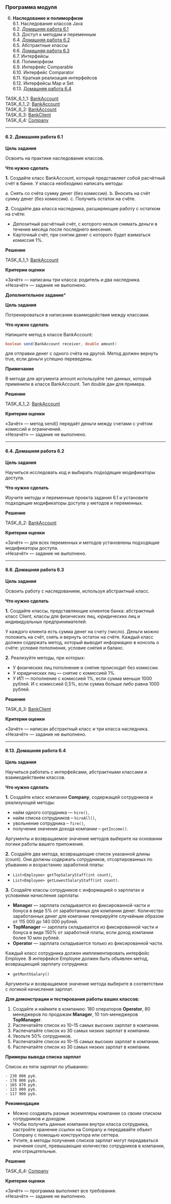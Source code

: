 ### Программа модуля

6. **Наследование и полиморфизм**  
    6.1. Наследование классов Java  
    6.2. [Домашняя работа 6.1](#62-домашняя-работа-61)  
    6.3. Доступ к методам и переменным  
    6.4. [Домашняя работа 6.2](#64-домашняя-работа-62)  
    6.5. Абстрактные классы  
    6.6. [Домашняя работа 6.3](#66-домашняя-работа-63)  
    6.7. Интерфейсы  
    6.8. Полиморфизм  
    6.9. Интерфейс Comparable  
    6.10. Интерфейс Comparator  
    6.11. Краткая реализация интерфейсов  
    6.12. Интерфейсы Map и Set  
    6.13. [Домашняя работа 6.4](#613-домашняя-работа-64)  

TASK_6_1_1: [BankAccount](./BankAccount)  
TASK_6_1_2: [BankAccount](./BankAccount)  
TASK_6_2: [BankAccount](./BankAccount)  
TASK_6_3: [BankClient](./BankClient)  
TASK_6_4: [Company](./Company)  
 
---------------------------------------------

#### 6.2. Домашняя работа 6.1

**Цель задания**

Освоить на практике наследование классов.

**Что нужно сделать**

**1.** Создайте класс BankAccount, который представляет собой расчётный счёт в банке. У класса необходимо написать методы:

a. Снять со счёта сумму денег (без комиссии).
b. Вносить на счёт сумму денег (без комиссии).
c. Получить остаток на счёте.

**2.** Создайте два класса наследника, расширяющие работу с остатком на счёте:

- Депозитный расчётный счёт, с которого нельзя снимать деньги в течение месяца после последнего внесения.
- Карточный счёт, при снятии денег с которого будет взиматься комиссия 1%.

**Решение**

TASK_6_1_1: [BankAccount](./BankAccount)

**Критерии оценки**

«Зачёт» — написаны три класса: родитель и два наследника.  
«Незачёт» — задание не выполнено.

**Дополнительное задание***

**Цель задания**

Потренироваться в написании взаимодействия между классами.

**Что нужно сделать**

Напишите метод в классе BankAccount:

```java
boolean send(BankAccount receiver, double amount)
```

для отправки денег с одного счёта на другой. Метод должен вернуть true, если деньги успешно переведены.

**Примечание**

В методе для аргумента amount используйте тип данных, который применили в классе BankAccount. Тип double дан для примера.

**Решение**

TASK_6_1_2: [BankAccount](./BankAccount)

**Критерии оценки**

«Зачёт» — метод send() передаёт деньги между счетами с учётом комиссий и ограничений.  
«Незачёт» — задание не выполнено.

---------------------------------------------

#### 6.4. Домашняя работа 6.2

**Цель задания**

Научиться исследовать код и выбирать подходящие модификаторы доступа.

**Что нужно сделать**

Изучите методы и переменные проекта задания 6.1 и установите подходящие модификаторы доступа у методов и переменных.

**Решение**

TASK_6_2: [BankAccount](./BankAccount)

**Критерии оценки**

«Зачёт» — для всех переменных и методов установлены подходящие модификаторы доступа.  
«Незачёт» — задание не выполнено.

---------------------------------------------

#### 6.6. Домашняя работа 6.3

**Цель задания**

Освоить работу с наследованием, используя абстрактный класс.

**Что нужно сделать**

**1.** Создайте классы, представляющие клиентов банка: абстрактный класс Client, классы для физических лиц, юридических лиц и индивидуальных предпринимателей.

У каждого клиента есть сумма денег на счету (число). Деньги можно положить на счёт, снять и вернуть остаток на счёте. Каждый класс должен содержать метод, который выводит информацию в консоль о счёте: условие пополнения, условие снятия и баланс.

**2.** Реализуйте методы, при которых:

- У физических лиц пополнение и снятие происходит без комиссии.
- У юридических лиц — снятие с комиссией 1%.
- У ИП — пополнение с комиссией 1%, если сумма меньше 1000 рублей. И с комиссией 0,5%, если сумма больше либо равна 1000 рублей.

**Решение**

TASK_6_3: [BankClient](./BankClient)

**Критерии оценки**

«Зачёт» — написан абстрактный класс и три класса наследника.  
«Незачёт» — задание не выполнено.

---------------------------------------------

#### 6.13. Домашняя работа 6.4

**Цель задания**

Научиться работать с интерфейсами, абстрактными классами и взаимодействием классов.

**Что нужно сделать**

**1.** Создайте класс компании **Company**, содержащей сотрудников и реализующей методы:

- найм одного сотрудника — `hire()`,
- найм списка сотрудников – `hireAll()`,
- увольнение сотрудника – `fire()`,
- получение значения дохода компании – `getIncome()`.

Аргументы и возвращаемое значение методов выберите на основании логики работы вашего приложения.

**2.** Создайте два метода, возвращающие список указанной длины (count). Они должны содержать сотрудников, отсортированных по убыванию и возрастанию заработной платы:

- `List<Employee> getTopSalaryStaff(int count)`,
- `List<Employee> getLowestSalaryStaff(int count)`.

**3.** Создайте классы сотрудников с информацией о зарплатах и условиями начисления зарплаты:

- **Manager** — зарплата складывается из фиксированной части и бонуса в виде 5% от заработанных для компании денег. Количество заработанных денег для компании генерируйте случайным образом от 115 000 до 140 000 рублей.
- **TopManager** — зарплата складывается из фиксированной части и бонуса в виде 150% от заработной платы, если доход компании более 10 млн рублей.
- **Operator** — зарплата складывается только из фиксированной части.

Каждый класс сотрудника должен имплементировать интерфейс Employee. В интерфейсе Employee должен быть объявлен метод, возвращающий зарплату сотрудника:

- `getMonthSalary()`

Аргументы и возвращаемое значение метода выберите в соответствии с логикой начисления зарплат.  

**Для демонстрации и тестирования работы ваших классов:**

1. Создайте и наймите в компанию: 180 операторов **Operator**, 80 менеджеров по продажам **Manager**, 10 топ-менеджеров **TopManager**.
2. Распечатайте список из 10–15 самых высоких зарплат в компании.
3. Распечатайте список из 30 самых низких зарплат в компании.
4. Увольте 50% сотрудников.
5. Распечатайте список из 10–15 самых высоких зарплат в компании.
6. Распечатайте список из 30 самых низких зарплат в компании.

**Примеры вывода списка зарплат**

Список из пяти зарплат по убыванию:

    - 230 000 руб.
    - 178 000 руб.
    - 165 870 руб.
    - 123 000 руб.
    - 117 900 руб.

**Рекомендации**

- Можно создавать разные экземпляры компании со своим списком сотрудников и доходом.
- Чтобы получить данные компании внутри класса сотрудника, настройте хранение ссылки на Company и передавайте объект Company с помощью конструктора или сеттера.
- Учтите, в методы получения списков зарплат могут передаваться значения count, превышающие количество сотрудников в компании, или отрицательные.

**Решение**

TASK_6_4: [Company](./Company) 

**Критерии оценки**

«Зачёт» — программа выполняет все требования.  
«Незачёт» — задание не выполнено.
